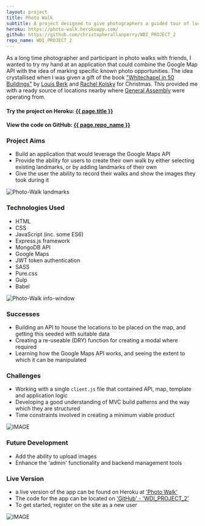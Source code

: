 ```yaml
---
layout: project
title: Photo Walk
subtitle: A project designed to give photographers a guided tour of local photo opportunities
heroku: https://photo-walk.herokuapp.com/
github: https://github.com/christopherallanperry/WDI_PROJECT_2
repo_name: WDI_PROJECT_2
---
```


As a long time photographer and participant in photo walks with friends, I wanted to try my hand at an application that could combine the Google Map API with the idea of marking specific known photo opportunities. The idea crystallised when I was given a gift of the book ["Whitechapel in 50 Buildings"](https://www.amberley-books.com/whitechapel-in-50-buildings.html) by [Louis Berk](http://www.louisberk.com/) and [Rachel Kolsky](http://www.golondontours.com/about-me-2/) for Christmas. This provided me with a ready source of locations nearby where [General Assembly](https://generalassemb.ly/locations/london) were operating from.

<div class="indented">
<h4>Try the project on Heroku: <a href="{{ page.heroku }}">{{ page.title }}</a></h4>
<h4>View the code on GitHub: <a href="{{ page.github }}">{{ page.repo_name }}</a></h4>
</div>

### Project Aims
- Build an application that would leverage the Google Maps API
- Provide the ability for users to create their own walk by either selecting existing landmarks, or by adding landmarks of their own
- Give the user the ability to record their walks and show the images they took during it

![Photo-Walk landmarks](../project_02_01.png)

### Technologies Used
- HTML
- CSS
- JavaScript (inc. some ES6)
- Express.js framework
- MongoDB API
- Google Maps
- JWT token authentication
- SASS
- Pure.css
- Gulp
- Babel

![Photo-Walk info-window](../project_02_02.png)

### Successes
- Building an API to house the locations to be placed on the map, and getting this seeded with suitable data
- Creating a re-useable (DRY) function for creating a modal where required
- Learning how the Google Maps API works, and seeing the extent to which it can be manipulated


### Challenges
- Working with a single `client.js` file that contained API, map, template and application logic
- Developing a good understanding of MVC build patterns and the way which they are structured
- Time constraints involved in creating a minimum viable product


![IMAGE](../project_02_03.png)

### Future Development
- Add the ability to upload images
- Enhance the 'admin' functionality and backend management tools


### Live Version
- a live version of the app can be found on Heroku at ['Photo Walk'](https://photo-walk.herokuapp.com/)
- The code for the app can be located on ['GitHub' - 'WDI_PROJECT_2'](https://github.com/christopherallanperry/WDI_PROJECT_2)
- To get started, register on the site as a new user

![IMAGE](../project_02_06.png)
